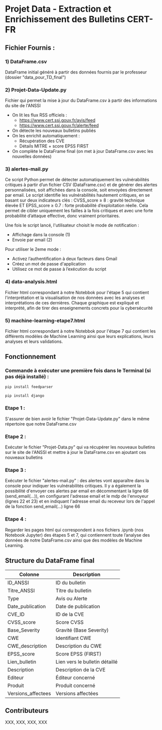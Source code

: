 # Projet Data - Extraction et Enrichissement des Bulletins CERT-FR

## Fichier Fournis : 

### 1️) DataFrame.csv
DataFrame initial généré à partir des données fournis par le professeur (dossier "data_pour_TD_final")

### 2️) Projet-Data-Update.py
Fichier qui permet la mise à jour du DataFrame.csv à partir des informations du site de l'ANSSI

- On lit les flux RSS officiels :
    - https://www.cert.ssi.gouv.fr/avis/feed
    - https://www.cert.ssi.gouv.fr/alerte/feed
- On détecte les nouveaux bulletins publiés
- On les enrichit automatiquement :
    - Récupération des CVE
    - Détails MITRE + score EPSS FIRST
- On complète le DataFrame final (on met à jour DataFrame.csv avec les nouvelles données)

### 3️) alertes-mail.py

Ce script Python permet de détecter automatiquement les vulnérabilités critiques à partir d’un fichier CSV (DataFrame.csv) et de générer des alertes personnalisées, soit affichées dans la console, soit envoyées directement par email.
Le script identifie les vulnérabilités hautement critiques, en se basant sur deux indicateurs clés : CVSS_score ≥ 8 : gravité technique élevée ET EPSS_score ≥ 0.7 : forte probabilité d’exploitation réelle.
Cela permet de cibler uniquement les failles à la fois critiques et avec une forte probabilité d’attaque effective, donc vraiment prioritaires. 

Une fois le script lancé, l'utilisateur choisit le mode de notification :
- Affichage dans la console (1)
- Envoie par email (2)

Pour utiliser le 2eme mode :
- Activez l’authentification à deux facteurs dans Gmail
- Créez un mot de passe d'application
- Utilisez ce mot de passe à l’exécution du script
  
### 4) data-analysis.html

Fichier html correspondant à notre Notebbok pour l'étape 5 qui contient l'interprétation et la visualisation de nos données avec les analyses et interprétations  de ces dernières. Chaque graphique est expliqué et interprété, afin de tirer des enseignements concrets pour la cybersécurité 

### 5) machine-learning-etape7.html

Fichier html correspondant à notre Notebbok pour l'étape 7 qui contient les différents modèles de Machine Learning ainsi que leurs explications, leurs analyses et leurs validations. 

## Fonctionnement

### Commande à exécuter une première fois dans le Terminal (si pas déjà installé) : 
```bash
pip install feedparser
```

```bash
pip install django
```

### Etape 1 : 
S'assurer de bien avoir le fichier "Projet-Data-Update.py" dans le même répertoire que notre DataFrame.csv

### Etape 2 : 
Exécuter le fichier "Projet-Data.py" qui va récupérer les nouveaux bulletins sur le site de l'ANSSI et mettre à jour le DataFrame.csv en ajoutant ces nouveaux bulletins

### Etape 3 : 
Exécuter le fichier "alertes-mail.py" : des alertes vont apparaître dans la console pour indiquer les vulnérabilités critiques. Il y a également la possibilité d'envoyer ces alertes par email en décommentant la ligne 66 (send_email(...)), en configurant l'adresse email et le mdp de l'envoyeur (lignes 22 et 23) et en indiquant l'adresse email du receveur lors de l'appel de la fonction send_email(...) ligne 66

### Etape 4 : 
Regarder les pages html qui correspondent à nos fichiers .ipynb (nos Notebook Jupyter) des étapes 5 et 7, qui contiennent toute l’analyse des données de notre DataFrame.csv ainsi que des modèles de Machine Learning.




## Structure du DataFrame final

| Colonne              | Description |
|----------------------|-------------|
| ID_ANSSI             | ID du bulletin |
| Titre_ANSSI          | Titre du bulletin |
| Type                 | Avis ou Alerte |
| Date_publication     | Date de publication |
| CVE_ID               | ID de la CVE |
| CVSS_score           | Score CVSS |
| Base_Severity        | Gravité (Base Severity) |
| CWE                  | Identifiant CWE |
| CWE_description      | Description du CWE |
| EPSS_score           | Score EPSS (FIRST) |
| Lien_bulletin        | Lien vers le bulletin détaillé |
| Description          | Description de la CVE |
| Editeur              | Éditeur concerné |
| Produit              | Produit concerné |
| Versions_affectees   | Versions affectées |



## Contributeurs 

XXX, XXX, XXX, XXX

